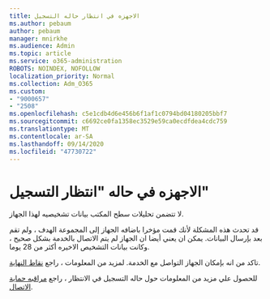 ```yaml
---
title: الاجهزه في انتظار حاله التسجيل
ms.author: pebaum
author: pebaum
manager: mnirkhe
ms.audience: Admin
ms.topic: article
ms.service: o365-administration
ROBOTS: NOINDEX, NOFOLLOW
localization_priority: Normal
ms.collection: Adm_O365
ms.custom:
- "9000657"
- "2508"
ms.openlocfilehash: c5e1cdb4d6e456b6f1af1c0794bd04180205bbf7
ms.sourcegitcommit: c6692ce0fa1358ec3529e59ca0ecdfdea4cdc759
ms.translationtype: MT
ms.contentlocale: ar-SA
ms.lasthandoff: 09/14/2020
ms.locfileid: "47730722"
---
```

# <a name="devices-are-in-awaiting-enrollment-state"></a>الاجهزه في حاله "انتظار التسجيل"

لا تتضمن تحليلات سطح المكتب بيانات تشخيصيه لهذا الجهاز. 

قد تحدث هذه المشكلة لأنك قمت مؤخرا باضافه الجهاز إلى المجموعة الهدف ، ولم تقم بعد بإرسال البيانات. يمكن ان يعني أيضا ان الجهاز لم يتم الاتصال بالخدمة بشكل صحيح ، وكانت بيانات التشخيص الاخيره أكثر من 28 يوما.

تاكد من انه بإمكان الجهاز التواصل مع الخدمة. لمزيد من المعلومات ، راجع [نقاط النهاية](https://docs.microsoft.com/configmgr/desktop-analytics/enable-data-sharing#endpoints).

للحصول علي مزيد من المعلومات حول حاله التسجيل في الانتظار ، راجع [مراقبه حماية الاتصال](https://docs.microsoft.com/configmgr/desktop-analytics/monitor-connection-health#awaiting-enrollment).